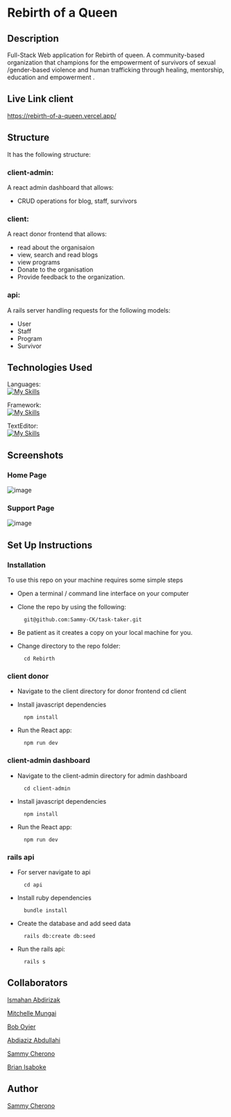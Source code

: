 # Rebirth of a Queen

## Description
Full-Stack Web application for Rebirth of queen. A community-based organization that champions for the empowerment of survivors of sexual /gender-based violence and human trafficking through healing, mentorship, education and empowerment . 

## Live Link client
https://rebirth-of-a-queen.vercel.app/

## Structure

It has the following structure:
### client-admin:
 A react admin dashboard that allows:
- CRUD operations for blog, staff, survivors

### client: 
A react donor frontend that allows:
- read about the organisaion
- view, search and read blogs
- view programs
- Donate to the organisation
- Provide feedback to the organization.

### api:
A rails server handling requests for the following models:
- User
- Staff
- Program
- Survivor

## Technologies Used
Languages:        
[![My Skills](https://skillicons.dev/icons?i=js,html,css,ruby,mongo)](https://skillicons.dev)

Framework:     
[![My Skills](https://skillicons.dev/icons?i=rails,react)](https://skillicons.dev)

TextEditor:      
[![My Skills](https://skillicons.dev/icons?i=vscode)](https://skillicons.dev)

## Screenshots 

### Home Page
![image](https://user-images.githubusercontent.com/83941341/234346031-58262f4e-fc7c-4334-a185-cf05beda7983.png)

### Support Page
![image](https://user-images.githubusercontent.com/83941341/235418429-6a9af87b-df22-4606-a27f-a2a1fa756a1d.png)

## Set Up Instructions

### Installation
To use this repo on your machine requires some simple steps

- Open a terminal / command line interface on your computer
- Clone the repo by using the following:

        git@github.com:Sammy-CK/task-taker.git


- Be patient as it creates a copy on your local machine for you.

- Change directory to the repo folder:

        cd Rebirth

### client donor
- Navigate to the client directory for donor frontend
        cd client 

- Install javascript dependencies

        npm install

- Run the React app:
        
        npm run dev

### client-admin dashboard
- Navigate to the client-admin directory for admin dashboard

        cd client-admin 

- Install javascript dependencies

        npm install

- Run the React app:
        
        npm run dev


### rails api
- For server navigate to api

        cd api

- Install ruby dependencies

        bundle install

- Create the database and add seed data

        rails db:create db:seed

- Run the rails api:
        
        rails s

## Collaborators

[Ismahan Abdirizak](https://github.com/ismahaneyy)

[Mitchelle Mungai](https://github.com/Michelle-Mungai)

[Bob Oyier](https://github.com/oyieroyier)

[Abdiaziz Abdullahi](https://github.com/AbdiazizAbdullahi)

[Sammy Cherono](https://github.com/Sammy-CK)

[Brian Isaboke](https://github.com/Osorabrian)


## Author

[Sammy Cherono](https://github.com/Sammy-CK)
